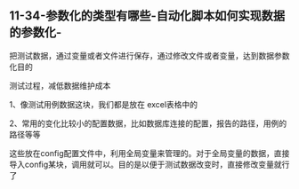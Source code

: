 ## 11-34-参数化的类型有哪些-自动化脚本如何实现数据的参数化-

把测试数据，通过变量或者文件进行保存，通过修改文件或者变量，达到数据参数化目的

测试过程，减低数据维护成本

1、像测试用例数据这块，我们都是放在 excel表格中的

2、常用的变化比较小的配置数据，比如数据库连接的配置，报告的路径，用例的路径等等

这些放在config配置文件中，利用全局变量来管理的。对于全局变量的数据，直接导入config某块，调用就可以。目的是以便于测试数据改变时，直接修改变量就行了
